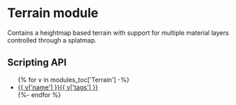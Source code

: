 # Terrain module
Contains a heightmap based terrain with support for multiple material layers
controlled through a splatmap.

## Scripting API
<ul>
{% for v in modules_toc['Terrain'] -%}
    <li><a href="{{ v['name'] }}.html">{{ v['name'] }}{{ v['tags'] }}</a></li>
{%- endfor %}
</ul>
